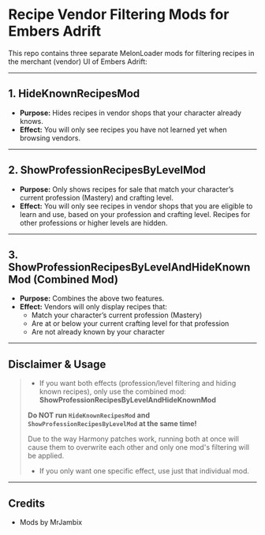 # Recipe Vendor Filtering Mods for Embers Adrift

This repo contains three separate MelonLoader mods for filtering recipes in the merchant (vendor) UI of Embers Adrift:

---

## 1. HideKnownRecipesMod

- **Purpose:** Hides recipes in vendor shops that your character already knows.
- **Effect:** You will only see recipes you have not learned yet when browsing vendors.

---

## 2. ShowProfessionRecipesByLevelMod

- **Purpose:** Only shows recipes for sale that match your character’s current profession (Mastery) and crafting level.
- **Effect:** You will only see recipes in vendor shops that you are eligible to learn and use, based on your profession and crafting level. Recipes for other professions or higher levels are hidden.

---

## 3. ShowProfessionRecipesByLevelAndHideKnownMod (Combined Mod)

- **Purpose:** Combines the above two features.
- **Effect:** Vendors will only display recipes that:
    - Match your character’s current profession (Mastery)
    - Are at or below your current crafting level for that profession
    - Are not already known by your character

---

## Disclaimer & Usage

> - If you want both effects (profession/level filtering and hiding known recipes), only use the combined mod:  
>   **ShowProfessionRecipesByLevelAndHideKnownMod**
>
> **Do NOT run `HideKnownRecipesMod` and `ShowProfessionRecipesByLevelMod` at the same time!**
>
> Due to the way Harmony patches work, running both at once will cause them to overwrite each other and only one mod's filtering will be applied.
>
> - If you only want one specific effect, use just that individual mod.

---

## Credits

- Mods by MrJambix
